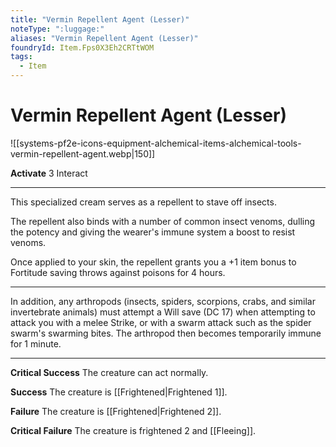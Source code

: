 ```yaml
---
title: "Vermin Repellent Agent (Lesser)"
noteType: ":luggage:"
aliases: "Vermin Repellent Agent (Lesser)"
foundryId: Item.Fps0X3Eh2CRTtWOM
tags:
  - Item
---
```


# Vermin Repellent Agent (Lesser)
![[systems-pf2e-icons-equipment-alchemical-items-alchemical-tools-vermin-repellent-agent.webp|150]]

**Activate** 3 Interact

* * *

This specialized cream serves as a repellent to stave off insects.

The repellent also binds with a number of common insect venoms, dulling the potency and giving the wearer's immune system a boost to resist venoms.

Once applied to your skin, the repellent grants you a +1 item bonus to Fortitude saving throws against poisons for 4 hours.

* * *

In addition, any arthropods (insects, spiders, scorpions, crabs, and similar invertebrate animals) must attempt a Will save (DC 17) when attempting to attack you with a melee Strike, or with a swarm attack such as the spider swarm's swarming bites. The arthropod then becomes temporarily immune for 1 minute.

* * *

**Critical Success** The creature can act normally.

**Success** The creature is [[Frightened|Frightened 1]].

**Failure** The creature is [[Frightened|Frightened 2]].

**Critical Failure** The creature is frightened 2 and [[Fleeing]].
